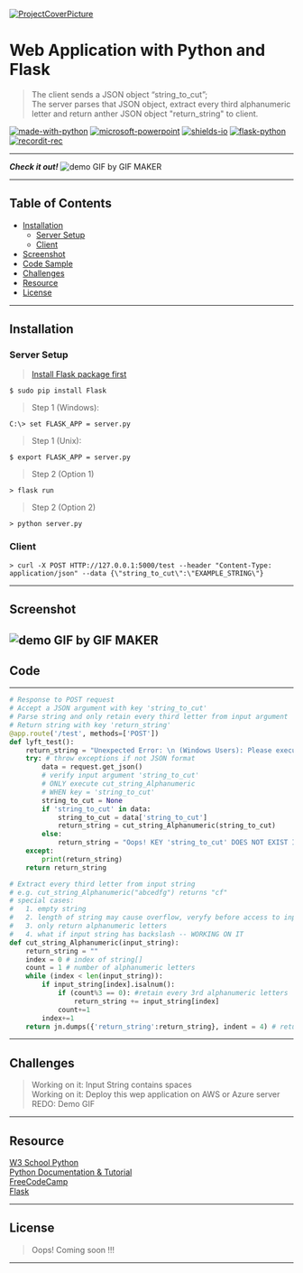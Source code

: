 
<!-- Title Image Starts-->
[![ProjectCoverPicture](https://user-images.githubusercontent.com/56288794/88482087-eb771680-cf13-11ea-8689-3852504b7542.PNG)](https://wang-xiaotian.github.io/)
<!-- Title Image Ends-->

<!-- Title Starts-->
# Web Application with Python and Flask
> The client sends a JSON object “string_to_cut”; <br /> 
> The server parses that JSON object, extract every third alphanumeric letter and return anther JSON object "return_string" to client.<br />  
<!-- Title Ends-->

<!-- Badges Starts-->
[![made-with-python](https://img.shields.io/badge/Made%20with-Python-1f425f.svg)](https://www.python.org/)
[![microsoft-powerpoint](https://img.shields.io/badge/MICROSOFT-POWERPOINT-green)](http://microsoft.org)
[![shields-io](https://img.shields.io/badge/Shields-IO-orange)](http://shields.org)
[![flask-python](https://img.shields.io/badge/FLASK-PYTHON-blue)](http://shields.org)
[![recordit-rec](https://img.shields.io/badge/Recordit-REC-red)](http://shields.org)
<!-- Badges Ends-->

<!-- spacer starts -->
---
<!-- spacer ends -->

<!-- DEMO starts -->
***Check it out!***
![demo GIF by GIF MAKER](https://user-images.githubusercontent.com/56288794/88509309-a1367980-cf95-11ea-9c9d-b58eb657662d.gif)

---
<!-- DEMO ENDS -->

## Table of Contents
  - [Installation](#installation)
    - [Server Setup](#server-setup)
    - [Client](#client)
  - [Screenshot](#screenshot)
  - [Code Sample](#code)
  - [Challenges](#challenges)
  - [Resource](#resource)
  - [License](#license)


---
## Installation

### Server Setup

> <a href="https://flask.palletsprojects.com/en/1.1.x/installation" target="_blank"> Install Flask package first </a> <br /> 

```shell
$ sudo pip install Flask 
```
> Step 1 (Windows):
```
C:\> set FLASK_APP = server.py
```
> Step 1 (Unix):
```
$ export FLASK_APP = server.py
```
> Step 2 (Option 1)
```
> flask run
```
> Step 2 (Option 2)
```
> python server.py
```

### Client
```shell
> curl -X POST HTTP://127.0.0.1:5000/test --header "Content-Type: application/json" --data {\"string_to_cut\":\"EXAMPLE_STRING\"}
```

---

## Screenshot
![demo GIF by GIF MAKER](https://user-images.githubusercontent.com/56288794/88518703-c501bb80-cfa5-11ea-92a5-67ba192951b1.gif)
---
## Code

---
```python
# Response to POST request
# Accept a JSON argument with key 'string_to_cut'
# Parse string and only retain every third letter from input argument
# Return string with key 'return_string'
@app.route('/test', methods=['POST'])
def lyft_test():
    return_string = "Unexpected Error: \n (Windows Users): Please execute command line \n curl -X POST HTTP://127.0.0.1:5000/test --header \"Content-Type: application/json\" --data {\\\"string_to_cut\\\":\\\"STRING\\\"}"
    try: # throw exceptions if not JSON format
        data = request.get_json()
        # verify input argument 'string_to_cut'
        # ONLY execute cut_string_Alphanumeric
        # WHEN key = 'string_to_cut'
        string_to_cut = None
        if 'string_to_cut' in data:
            string_to_cut = data['string_to_cut']
            return_string = cut_string_Alphanumeric(string_to_cut)
        else:
            return_string = "Oops! KEY 'string_to_cut' DOES NOT EXIST IN YOUR ARGUMENT! PLEASE TYPE AGAIN."
    except:
        print(return_string)
    return return_string
```



```python 
# Extract every third letter from input string
# e.g. cut_string_Alphanumeric("abcedfg") returns "cf"
# special cases:
#   1. empty string
#   2. length of string may cause overflow, veryfy before access to input_string[index]
#   3. only return alphanumeric letters
#   4. what if input string has backslash -- WORKING ON IT
def cut_string_Alphanumeric(input_string):
    return_string = ""
    index = 0 # index of string[]
    count = 1 # number of alphanumeric letters
    while (index < len(input_string)): 
        if input_string[index].isalnum():
            if (count%3 == 0): #retain every 3rd alphanumeric letters
                return_string += input_string[index]
            count+=1
        index+=1
    return jn.dumps({'return_string':return_string}, indent = 4) # return json object
```
---
## Challenges

> Working on it: Input String contains spaces <br/>
> Working on it: Deploy this wep application on AWS or Azure server <br/> 
> REDO: Demo GIF <br />

---

## Resource
<a href="https://www.w3schools.com/" target="_blank"> W3 School Python </a> <br />
<a href="https://docs.python.org/3.8/tutorial/" target="_blank"> Python Documentation & Tutorial </a> <br />
<a href="https://www.freecodecamp.org/" target="_blank"> FreeCodeCamp </a> <br />
<a href="https://flask.palletsprojects.com/en/1.1.x/" target="_blank"> Flask </a> <br />

---
## License
> Oops! Coming soon !!!

---
